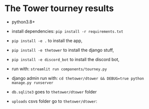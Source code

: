 # The Tower tourney results
- python3.8+
- install dependencies: `pip install -r requirements.txt`

- `pip install -e .` to install the app,
- `pip install -e thetower` to install the django stuff,
- `pip install -e discord_bot` to install the discord bot,

- run with: `streamlit run components/tourney.py`
- django admin run with: `cd thetower/dtower && DEBUG=true python manage.py runserver`

- `db.sqlite3` goes to `thetower/dtower` folder
- `uploads` csvs folder go to `thetower/dtower`:
